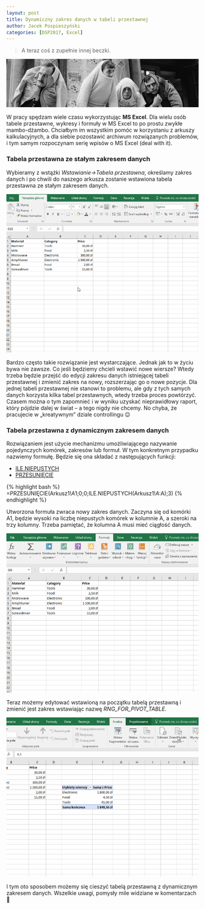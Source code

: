 ```yaml
---
layout: post
title: Dynamiczny zakres danych w tabeli przestawnej
author: Jacek Pospieszyński
categories: [DSP2017, Excel]
---
```

>A teraz coś z zupełnie innej beczki.

![alt text](/assets/2017-03-15-dynamiczna-tabela-przestawna/monty-python.jpg "monty python")

W pracy spędzam wiele czasu wykorzystując **MS Excel**. Dla wielu osób tabele przestawne, wykresy i formuły w MS Excel to po prostu zwykłe mambo-dżambo. Chciałbym im wszystkim pomóc w korzystaniu z arkuszy kalkulacyjnych, a dla siebie pozostawić archiwum rozwiązanych problemów, i tym samym rozpoczynam serię wpisów o MS Excel (deal with it).

<!--more-->

### Tabela przestawna ze stałym zakresem danych

Wybieramy z wstążki *Wstawianie->Tabela przestawna*, określamy zakres danych i po chwili do naszego arkusza zostanie wstawiona tabela przestawna ze stałym zakresem danych.

![alt text](/assets/2017-03-15-dynamiczna-tabela-przestawna/pivot_table_fixed_range.gif "tabela przestawna ze stałym zakresem")

Bardzo często takie rozwiązanie jest wystarczające. Jednak jak to w życiu bywa nie zawsze. Co jeśli będziemy chcieli wstawić nowe wiersze? Wtedy trzeba będzie przejść do edycji zakresu danych istniejącej tabeli przestawnej i zmienić zakres na nowy, rozszerzając go o nowe pozycje. Dla jednej tabeli przestawnej nie stanowi to problemu, ale gdy z tych samych danych korzysta kilka tabel przestawnych, wtedy trzeba proces powtórzyć. Czasem można o tym zapomnieć i w wyniku uzyskać nieprawidłowy raport, który pójdzie dalej w świat – a tego nigdy nie chcemy. No chyba, że pracujecie w „kreatywnym” dziale controllingu 😉

### Tabela przestawna z dynamicznym zakresem danych

Rozwiązaniem jest użycie mechanizmu umożliwiającego nazywanie pojedynczych komórek, zakresów lub formuł. W tym konkretnym przypadku nazwiemy formułę. Będzie się ona składać z następujących funkcji:
  * [ILE.NIEPUSTYCH][1]
  * [PRZESUNIĘCIE][2]

{% highlight bash %}
=PRZESUNIĘCIE(Arkusz1!$A$1;0;0;ILE.NIEPUSTYCH(Arkusz1!$A:$A);3)
{% endhighlight %}

Utworzona formuła zwraca nowy zakres danych. Zaczyna się od komórki A1, będzie wysoki na liczbę niepustych komórek w kolumnie A, a szeroki na trzy kolumny. Trzeba pamiętać, że kolumna A musi mieć ciągłość danych.

![alt text](/assets/2017-03-15-dynamiczna-tabela-przestawna/new_named_formula.gif "menadżer nazw")

Teraz możemy edytować wstawioną na początku tabelą przestawną i zmienić jest zakres wstawiając nazwę *RNG_FOR_PIVOT_TABLE*.

![alt text](/assets/2017-03-15-dynamiczna-tabela-przestawna/pivot_table_dynamic_range.gif "tabela przestawna z dynamicznym zakresem")

I tym oto sposobem możemy się cieszyć tabelą przestawną z dynamicznym zakresem danych. Wszelkie uwagi, pomysły mile widziane w komentarzach 🙂

[1]:https://support.office.com/pl-pl/article/ILE-NIEPUSTYCH-funkcja-7dc98875-d5c1-46f1-9a82-53f3219e2509
[2]:https://support.office.com/pl-pl/article/PRZESUNI%C4%98CIE-funkcja-c8de19ae-dd79-4b9b-a14e-b4d906d11b66
